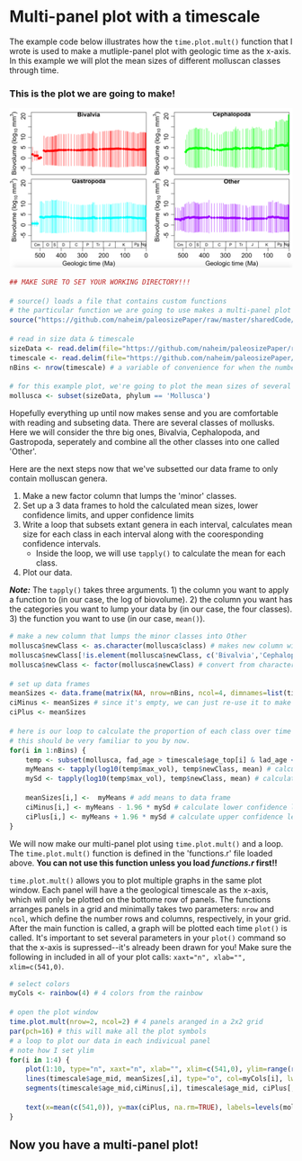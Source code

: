 # Multi-panel plot with a timescale
The example code below illustrates how the ``time.plot.mult()`` function that I wrote is used to make a mutliple-panel plot with geologic time as the x-axis. In this example we will plot the mean sizes of different molluscan classes through time.
 

### This is the plot we are going to make!
![molluscan size by class](multiPlot.png)

````r
## MAKE SURE TO SET YOUR WORKING DIRECTORY!!!

# source() loads a file that contains custom functions
# the particular function we are going to use makes a multi-panel plot with a geologic timescale as the x-axis
source("https://github.com/naheim/paleosizePaper/raw/master/sharedCode/functions.r")

# read in size data & timescale
sizeData <- read.delim(file="https://github.com/naheim/paleosizePaper/raw/master/rawDataFiles/bodySizes.txt")
timescale <- read.delim(file="https://github.com/naheim/paleosizePaper/raw/master/rawDataFiles/timescale.txt")
nBins <- nrow(timescale) # a variable of convenience for when the number of stages is used

# for this example plot, we're going to plot the mean sizes of several molluscan classes
mollusca <- subset(sizeData, phylum == 'Mollusca')
````

Hopefully everything up until now makes sense and you are comfortable with reading and subseting data. There are several classes of mollusks. Here we will consider the thre big ones, Bivalvia, Cephalopoda, and Gastropoda, seperately and combine all the other classes into one called 'Other'. 

Here are the next steps now that we've subsetted our data frame to only contain molluscan genera.

1. Make a new factor column that lumps the 'minor' classes.
2. Set up a 3 data frames to hold the calculated mean sizes, lower confidence limits, and upper confidence limits
3. Write a loop that subsets extant genera in each interval, calculates mean size for each class in each interval along with the cooresponding confidence intervals.
	* Inside the loop, we will use ``tapply()`` to calculate the mean for each class.
4. Plot our data.

***Note:*** The ``tapply()`` takes three arguments. 1) the column you want to apply a function to (in our case, the log of biovolume). 2) the column you want has the categories you want to lump your data by (in our case, the four classes). 3) the function you want to use (in our case, ``mean()``).

````r
# make a new column that lumps the minor classes into Other
mollusca$newClass <- as.character(mollusca$class) # makes new column with type 'character'
mollusca$newClass[!is.element(mollusca$newClass, c('Bivalvia','Cephalopoda','Gastropoda'))] <- 'Other' # reset non-big-three classes to Other
mollusca$newClass <- factor(mollusca$newClass) # convert from character to factor

# set up data frames
meanSizes <- data.frame(matrix(NA, nrow=nBins, ncol=4, dimnames=list(timescale$interval_name, levels(mollusca$newClass))))
ciMinus <- meanSizes # since it's empty, we can just re-use it to make our other data frames with the same structure
ciPlus <- meanSizes

# here is our loop to calculate the proportion of each class over time
# this should be very familiar to you by now.
for(i in 1:nBins) {
	temp <- subset(mollusca, fad_age > timescale$age_top[i] & lad_age < timescale$age_bottom[i]) # get all genera alive in interval
	myMeans <- tapply(log10(temp$max_vol), temp$newClass, mean) # calculate the mean for each class
	mySd <- tapply(log10(temp$max_vol), temp$newClass, mean) # calculate the standard deviation for each class (for conf. ints.)
	
	meanSizes[i,] <-  myMeans # add means to data frame
	ciMinus[i,] <- myMeans - 1.96 * mySd # calculate lower confidence level and add to appropriate data frame.
	ciPlus[i,] <- myMeans + 1.96 * mySd # calculate upper confidence level and add to appropriate data frame.
}
````

We will now make our multi-panel plot using ``time.plot.mult()`` and a loop. The ``time.plot.mult()`` function is defined in the 'functions.r' file loaded above. **You can not use this function unless you load *functions.r* first!!**

``time.plot.mult()`` allows you to plot multiple graphs in the same plot window. Each panel will have a the geological timescale as the x-axis, which will only be plotted on the bottome row of panels. The functions arranges panels in a grid and minimally takes two parameters: ``nrow`` and ``ncol``, which define the number rows and columns, respectively, in your grid. After the main function is called, a graph will be plotted each time ``plot()`` is called. It's important to set several parameters in your ``plot()`` command so that the x-axis is supressed--it's already been drawn for you! Make sure the following in included in all of your plot calls: ``xaxt="n", xlab="", xlim=c(541,0)``.

````r
# select colors
myCols <- rainbow(4) # 4 colors from the rainbow

# open the plot window
time.plot.mult(nrow=2, ncol=2) # 4 panels aranged in a 2x2 grid
par(pch=16) # this will make all the plot symbols 
# a loop to plot our data in each indivicual panel
# note how I set ylim
for(i in 1:4) {
	plot(1:10, type="n", xaxt="n", xlab="", xlim=c(541,0), ylim=range(rbind(ciMinus, ciPlus), na.rm=TRUE), ylab=expression(paste("Biovolume (log"[10]," mm"^3,")", sep=""))) # an empty plot
	lines(timescale$age_mid, meanSizes[,i], type="o", col=myCols[i], lwd=1.5)
	segments(timescale$age_mid,ciMinus[,i], timescale$age_mid, ciPlus[,i], col=myCols[i])
	
	text(x=mean(c(541,0)), y=max(ciPlus, na.rm=TRUE), labels=levels(mollusca$newClass)[i], font=2, cex=1.15)
}
````
## Now you have a multi-panel plot!